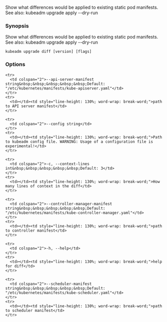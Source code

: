 
Show what differences would be applied to existing static pod manifests. See also: kubeadm upgrade apply --dry-run

### Synopsis


Show what differences would be applied to existing static pod manifests. See also: kubeadm upgrade apply --dry-run

```
kubeadm upgrade diff [version] [flags]
```

### Options

<table style="width: 100%; table-layout: fixed;">
  <colgroup>
    <col span="1" style="width: 10px;" />
    <col span="1" />
  </colgroup>
  <tbody>

    <tr>
      <td colspan="2">--api-server-manifest string&nbsp;&nbsp;&nbsp;&nbsp;&nbsp;Default: "/etc/kubernetes/manifests/kube-apiserver.yaml"</td>
    </tr>
    <tr>
      <td></td><td style="line-height: 130%; word-wrap: break-word;">path to API server manifest</td>
    </tr>

    <tr>
      <td colspan="2">--config string</td>
    </tr>
    <tr>
      <td></td><td style="line-height: 130%; word-wrap: break-word;">Path to kubeadm config file. WARNING: Usage of a configuration file is experimental!</td>
    </tr>

    <tr>
      <td colspan="2">-c, --context-lines int&nbsp;&nbsp;&nbsp;&nbsp;&nbsp;Default: 3</td>
    </tr>
    <tr>
      <td></td><td style="line-height: 130%; word-wrap: break-word;">How many lines of context in the diff</td>
    </tr>

    <tr>
      <td colspan="2">--controller-manager-manifest string&nbsp;&nbsp;&nbsp;&nbsp;&nbsp;Default: "/etc/kubernetes/manifests/kube-controller-manager.yaml"</td>
    </tr>
    <tr>
      <td></td><td style="line-height: 130%; word-wrap: break-word;">path to controller manifest</td>
    </tr>

    <tr>
      <td colspan="2">-h, --help</td>
    </tr>
    <tr>
      <td></td><td style="line-height: 130%; word-wrap: break-word;">help for diff</td>
    </tr>

    <tr>
      <td colspan="2">--scheduler-manifest string&nbsp;&nbsp;&nbsp;&nbsp;&nbsp;Default: "/etc/kubernetes/manifests/kube-scheduler.yaml"</td>
    </tr>
    <tr>
      <td></td><td style="line-height: 130%; word-wrap: break-word;">path to scheduler manifest</td>
    </tr>

  </tbody>
</table>




